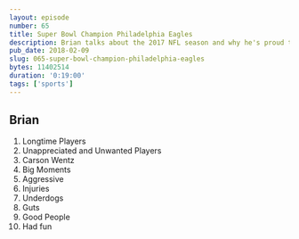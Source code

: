 ```yaml
---
layout: episode
number: 65
title: Super Bowl Champion Philadelphia Eagles
description: Brian talks about the 2017 NFL season and why he's proud to be an Eagles fan.
pub_date: 2018-02-09
slug: 065-super-bowl-champion-philadelphia-eagles
bytes: 11402514
duration: '0:19:00'
tags: ['sports']
---
```


<h2>Brian</h2>
<ol>
<li>Longtime Players</li>
<li>Unappreciated and Unwanted Players</li>
<li>Carson Wentz</li>
<li>Big Moments</li>
<li>Aggressive</li>
<li>Injuries</li>
<li>Underdogs</li>
<li>Guts</li>
<li>Good People</li>
<li>Had fun</li>
</ol>